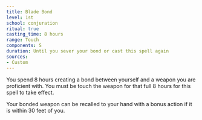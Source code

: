 ```yaml
---
title: Blade Bond
level: 1st
school: conjuration
ritual: true
casting_time: 8 hours
range: Touch
components: S
duration: Until you sever your bond or cast this spell again
sources:
- Custom
---
```


You spend 8 hours creating a bond between yourself and a weapon you are proficient with. You must be touch the weapon for that full 8 hours for this spell to take effect.

Your bonded weapon can be recalled to your hand with a bonus action if it is within 30 feet of you.
